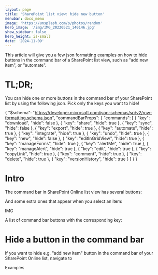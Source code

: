 ```yaml
---
layout: page
title: 'SharePoint list view: hide new button'
menubar: docs_menu
image: 'https://unsplash.com/s/photos/random'
hero_image: '/img/IMG_20220521_140146.jpg'
show_sidebar: false
hero_height: is-small
date: '2024-11-09'
---
```



This article will give you a few json formatting examples on how to hide buttons in the command bar of a SharePoint list view, such as "add new item", or "automate". 


# TL;DR;

You can hide one or more buttons in the command bar of your SharePoint list by using the following json. Pick only the keys you want to hide!


{
  "$schema": "https://developer.microsoft.com/json-schemas/sp/v2/row-formatting.schema.json",
  "commandBarProps": {
    "commands": [
      {
        "key": "download",
        "hide": false
      },
      {
        "key": "share",
        "hide": true
      },
      {
        "key": "sync",
        "hide": false
      },
      {
        "key": "export",
        "hide": true
      },
      {
        "key": "automate",
        "hide": true
      },
      {
        "key": "integrate",
        "hide": true
      },
      {
        "key": "undo",
        "hide": true
      },
      {
        "key": "new",
        "hide": false
      },
      {
        "key": "editInGridView",
        "hide": true
      },
      {
        "key": "manageForms",
        "hide": true
      },
      {
        "key": "alertMe",
        "hide": true
      },
      {
        "key": "manageAlert",
        "hide": true
      },
      {
        "key": "edit",
        "hide": true
      },
      {
        "key": "copyLink",
        "hide": true
      },
      {
        "key": "comment",
        "hide": true
      },
      {
        "key": "delete",
        "hide": true
      },
      {
        "key": "versionHistory",
        "hide": true
      }
    ]
  }
}



# Intro

The command bar in SharePoint Online list view has several buttons:



And some extra ones that appear when you select an item:




IMG

A list of command bar buttons with the corresponding key:


# Hide a button in the command bar
If you want to hide e.g. "add new item" button in the command bar of your SharePoint Online list, navigate to 



Examples